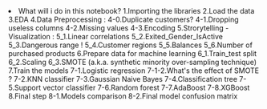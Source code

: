 <li>What will i do in this notebook?
1.Importing the libraries
2.Load the data
3.EDA
4.Data Preprocessing :
4-0.Duplicate customers?
4-1.Dropping useless columns
4-2.Missing values
4-3.Encoding
5.Strorytelling - Visualization :
5_1.Linear correlations
5_2.Exited_Gender_IsActive
5_3.Dangerous range !
5_4.Customer regions
5_5.Balances
5_6.Number of purchased products
6.Prepare data for machine learning
6_1.Train_test split
6_2.Scaling
6_3.SMOTE (a.k.a. synthetic minority over-sampling technique)
7.Train the models
7-1.Logistic regression
7-1-2.What's the effect of SMOTE ?
7-2.KNN classifier
7-3.Gaussian Naive Bayes
7-4.Classification tree
7-5.Support vector classifier
7-6.Random forest
7-7.AdaBoost
7-8.XGBoost
8.Final step
8-1.Models comparison
8-2.Final model confusion matrix</li>
